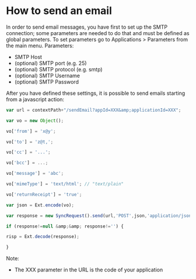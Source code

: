 # How to send an email

In order to send email messages, you have first to set up the SMTP connection; some parameters are needed to do that and must be defined as global parameters. To set parameters go to Applications &gt; Parameters from the main menu. Parameters:

* SMTP Host
* \(optional\) SMTP port \(e.g. 25\)
* \(optional\) SMTP protocol \(e.g. smtp\)
* \(optional\) SMTP Username
* \(optional\) SMTP Password

After you have defined these settings, it is possible to send emails starting from a javascript action:

```javascript
var url = contextPath+"/sendEmail?appId=XXX&amp;applicationId=XXX";

var vo = new Object();

vo['from'] = 'x@y';

vo['to'] = 'z@t,';

vo['cc'] = '...';

vo['bcc'] = ...;

vo['message'] = 'abc';

vo['mimeType'] = 'text/html'; // "text/plain"

vo['returnReceipt'] = 'true';

var json = Ext.encode(vo);

var response = new SyncRequest().send(url,'POST',json,'application/json');

if (response!=null &amp;&amp; response!='') {

risp = Ext.decode(response);

}
```

Note:

* The XXX parameter in the URL is the code of your application

